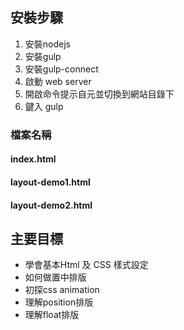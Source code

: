 ## 安裝步驟

1.  安裝nodejs
2.  安裝gulp
2.  安裝gulp-connect
3.  啟動 web server
5.  開啟命令提示自元並切換到網站目錄下
6.  鍵入 gulp

### 檔案名稱

#### index.html
#### layout-demo1.html
#### layout-demo2.html

##  主要目標

*  學會基本Html 及 CSS 樣式設定
*  如何做置中排版
*  初探css animation
*  理解position排版
*  理解float排版

